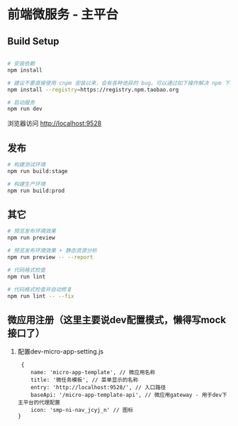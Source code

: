 # 前端微服务 - 主平台

## Build Setup

```bash

# 安装依赖
npm install

# 建议不要直接使用 cnpm 安装以来，会有各种诡异的 bug。可以通过如下操作解决 npm 下载速度慢的问题
npm install --registry=https://registry.npm.taobao.org

# 启动服务
npm run dev
```

浏览器访问 [http://localhost:9528](http://localhost:9528)

## 发布

```bash
# 构建测试环境
npm run build:stage

# 构建生产环境
npm run build:prod
```

## 其它

```bash
# 预览发布环境效果
npm run preview

# 预览发布环境效果 + 静态资源分析
npm run preview -- --report

# 代码格式检查
npm run lint

# 代码格式检查并自动修复
npm run lint -- --fix
```

## 微应用注册（这里主要说dev配置模式，懒得写mock接口了）
1. 配置dev-micro-app-setting.js
    ```
     {
        name: 'micro-app-template', // 微应用名称
        title: '微任务模板', // 菜单显示的名称
        entry: 'http://localhost:9528/', // 入口路径
        baseApi: '/micro-app-template-api', // 微应用gateway - 用于dev下主平台的代理配置
        icon: 'smp-ni-nav_jcyj_n' // 图标
    }
    ```